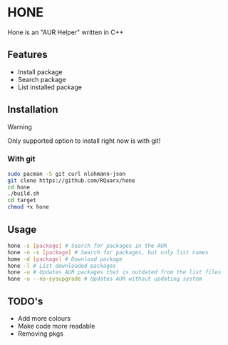 # HONE

Hone is an "AUR Helper" written in C++

## Features

- Install package
- Search package
- List installed package

## Installation

> [!WARNING]
> Only supported option to install right now is with git!

### With git

```sh
sudo pacman -S git curl nlohmann-json
git clone https://github.com/RQuarx/hone
cd hone
./build.sh
cd target
chmod +x hone
```

## Usage

```sh
hone -s [package] # Search for packages in the AUR
hone -n -s [package] # Search for packages, but only list names
home -d [package] # Download package
hone -l # List downloaded packages
hone -u # Updates AUR packages that is outdated from the list files
hone -u --no-sysupgrade # Updates AUR without updating system
```

## TODO's

- Add more colours
- Make code more readable
- Removing pkgs

